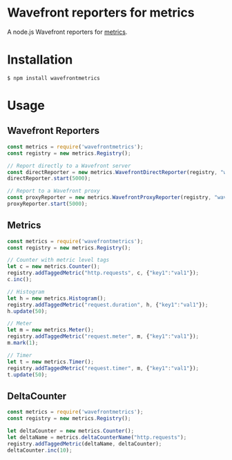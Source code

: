 # Wavefront reporters for metrics

A node.js Wavefront reporters for [metrics](https://www.npmjs.com/package/metrics).

# Installation

    $ npm install wavefrontmetrics

# Usage

## Wavefront Reporters

```javascript
const metrics = require('wavefrontmetrics');
const registry = new metrics.Registry();

// Report directly to a Wavefront server
const directReporter = new metrics.WavefrontDirectReporter(registry, "wavefront.nodejs.direct", "<cluster>.wavefront.com", "<wavefront_api_token>", { 'tag0': "default", 'source': "wavefront-nodejs-example"});
directReporter.start(5000);

// Report to a Wavefront proxy
const proxyReporter = new metrics.WavefrontProxyReporter(registry, "wavefront.nodejs.proxy", "localhost", 2878, { 'tag0': "default", 'source': "wavefront-nodejs-example"});
proxyReporter.start(5000);
```


## Metrics
```javascript
const metrics = require('wavefrontmetrics');
const registry = new metrics.Registry();

// Counter with metric level tags
let c = new metrics.Counter();
registry.addTaggedMetric("http.requests", c, {"key1":"val1"});
c.inc();

// Histogram
let h = new metrics.Histogram();
registry.addTaggedMetric("request.duration", h, {"key1":"val1"});
h.update(50);

// Meter
let m = new metrics.Meter();
registry.addTaggedMetric("request.meter", m, {"key1":"val1"});
m.mark(1);

// Timer
let t = new metrics.Timer();
registry.addTaggedMetric("request.timer", m, {"key1":"val1"});
t.update(50);
```

## DeltaCounter

```javascript
const metrics = require('wavefrontmetrics');
const registry = new metrics.Registry();

let deltaCounter = new metrics.Counter();
let deltaName = metrics.deltaCounterName("http.requests");
registry.addTaggedMetric(deltaName, deltaCounter);
deltaCounter.inc(10);
```

